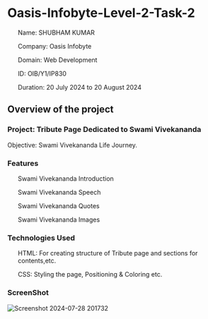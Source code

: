 # Oasis-Infobyte-Level-2-Task-2

<ul>Name: SHUBHAM KUMAR</ul>
<ul>Company: Oasis Infobyte</ul>
<ul>Domain: Web Development</ul>
<ul>ID: OIB/Y1/IP830</ul>
<ul>Duration: 20 July 2024 to 20 August 2024</ul>

<h2>Overview of the project</h2>
<h3>Project: Tribute Page Dedicated to Swami Vivekananda</h3>
<p>
Objective: Swami Vivekananda Life Journey.
</p>
<h3>Features</h3>
<p>
<ul>Swami Vivekananda Introduction</ul>
<ul>Swami Vivekananda Speech</ul>
<ul>Swami Vivekananda Quotes</ul>
<ul>Swami Vivekananda Images</ul>
</p>

<h3>Technologies Used</h3>
<ul>HTML: For creating structure of Tribute page and sections for contents,etc.</ul>
<ul>CSS: Styling the page, Positioning & Coloring etc.</ul>


<h3>ScreenShot</h3>

![Screenshot 2024-07-28 201732](https://github.com/user-attachments/assets/a7af707e-e962-4c5e-81c0-e06469e1bae6)



